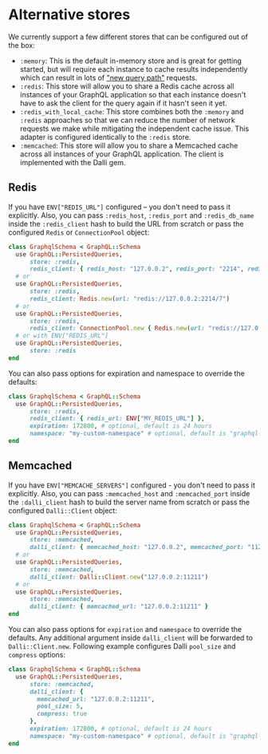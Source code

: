 # Alternative stores

We currently support a few different stores that can be configured out of the box:

- `:memory`: This is the default in-memory store and is great for getting started, but will require each instance to cache results independently which can result in lots of ["new query path"](https://blog.apollographql.com/improve-graphql-performance-with-automatic-persisted-queries-c31d27b8e6ea) requests.
- `:redis`: This store will allow you to share a Redis cache across all instances of your GraphQL application so that each instance doesn't have to ask the client for the query again if it hasn't seen it yet.
- `:redis_with_local_cache`: This store combines both the `:memory` and `:redis` approaches so that we can reduce the number of network requests we make while mitigating the independent cache issue.  This adapter is configured identically to the `:redis` store.
- `:memcached`: This store will allow you to share a Memcached cache across all instances of your GraphQL application. The client is implemented with the Dalli gem.

## Redis

If you have `ENV["REDIS_URL"]` configured – you don't need to pass it explicitly. Also, you can pass `:redis_host`, `:redis_port` and `:redis_db_name`
inside the `:redis_client` hash to build the URL from scratch or pass the configured `Redis` or `ConnectionPool` object:

```ruby
class GraphqlSchema < GraphQL::Schema
  use GraphQL::PersistedQueries,
      store: :redis,
      redis_client: { redis_host: "127.0.0.2", redis_port: "2214", redis_db_name: "7" }
  # or
  use GraphQL::PersistedQueries,
      store: :redis,
      redis_client: Redis.new(url: "redis://127.0.0.2:2214/7")
  # or
  use GraphQL::PersistedQueries,
      store: :redis,
      redis_client: ConnectionPool.new { Redis.new(url: "redis://127.0.0.2:2214/7") }
  # or with ENV["REDIS_URL"]
  use GraphQL::PersistedQueries,
      store: :redis
end
```

You can also pass options for expiration and namespace to override the defaults:

```ruby
class GraphqlSchema < GraphQL::Schema
  use GraphQL::PersistedQueries,
      store: :redis,
      redis_client: { redis_url: ENV["MY_REDIS_URL"] },
      expiration: 172800, # optional, default is 24 hours
      namespace: "my-custom-namespace" # optional, default is "graphql-persisted-query"
end
```

## Memcached

If you have `ENV["MEMCACHE_SERVERS"]` configured - you don't need to pass it explicitly. Also, you can pass `:memcached_host` and `:memcached_port`
inside the `:dalli_client` hash to build the server name from scratch or pass the configured `Dalli::Client` object:

```ruby
class GraphqlSchema < GraphQL::Schema
  use GraphQL::PersistedQueries,
      store: :memcached,
      dalli_client: { memcached_host: "127.0.0.2", memcached_port: "11211" }
  # or
  use GraphQL::PersistedQueries,
      store: :memcached,
      dalli_client: Dalli::Client.new("127.0.0.2:11211")
  # or
  use GraphQL::PersistedQueries,
      store: :memcached,
      dalli_client: { memcached_url: "127.0.0.2:11211" }
end
```

You can also pass options for `expiration` and `namespace` to override the defaults.
Any additional argument inside `dalli_client` will be forwarded to `Dalli::Client.new`.
Following example configures Dalli `pool_size` and `compress` options:

```ruby
class GraphqlSchema < GraphQL::Schema
  use GraphQL::PersistedQueries,
      store: :memcached,
      dalli_client: {
        memcached_url: "127.0.0.2:11211",
        pool_size: 5,
        compress: true
      },
      expiration: 172800, # optional, default is 24 hours
      namespace: "my-custom-namespace" # optional, default is "graphql-persisted-query"
end
```

